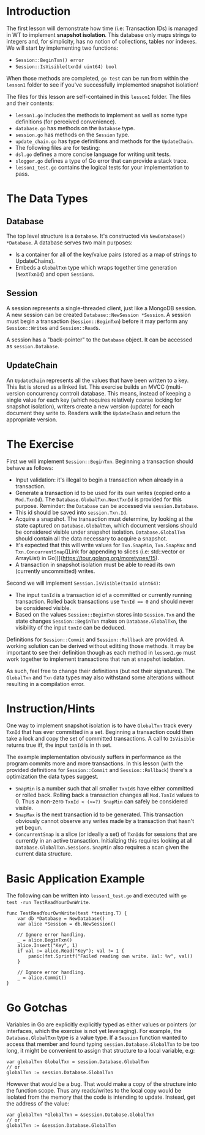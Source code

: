 # Introduction

The first lesson will demonstrate how time (i.e: Transaction IDs) is managed in WT to implement **snapshot isolation**. This database only maps strings to integers and, for simplicity, has no notion of collections, tables nor indexes. We will start by implementing two functions:

* `Session::BeginTxn() error`
* `Session::IsVisible(txnId uint64) bool`

When those methods are completed, `go test` can be run from within the `lesson1` folder to see if you've successfully implemented snapshot isolation!

The files for this lesson are self-contained in this `lesson1` folder. The files and their contents:

* `lesson1.go` includes the methods to implement as well as some type definitions (for perceived convenience).
* `database.go` has methods on the `Database` type.
* `session.go` has methods on the `Session` type.
* `update_chain.go` has type definitions and methods for the `UpdateChain`.
* The following files are for testing:
 * `dsl.go` defines a more concise language for writing unit tests.
 * `slogger.go` defines a type of Go error that can provide a stack trace.
 * `lesson1_test.go` contains the logical tests for your implementation to pass.

# The Data Types
## Database
The top level structure is a `Database`. It's constructed via `NewDatabase() *Database`. A database serves two main purposes:

* Is a container for all of the key/value pairs (stored as a map of strings to UpdateChains).
* Embeds a `GlobalTxn` type which wraps together time generation (`NextTxnId`) and open `Session`s.

## Session
A session represents a single-threaded client, just like a MongoDB session. A new session can be created `Database::NewSession *Session`. A session must begin a transaction (`Session::BeginTxn`) before it may perform any `Session::Write`s and `Session::Read`s.

A session has a "back-pointer" to the `Database` object. It can be accessed as `session.Database`.

## UpdateChain
An `UpdateChain` represents all the values that have been written to a key. This list is stored as a linked list. This exercise builds an MVCC (multi-version concurrency control) database. This means, instead of keeping a single value for each key (which requires relatively coarse locking for snapshot isolation), writers create a new version (update) for each document they write to. Readers walk the `UpdateChain` and return the appropriate version.

# The Exercise
First we will implement `Session::BeginTxn`. Beginning a transaction should behave as follows:

* Input validation: it's illegal to begin a transaction when already in a transaction.
* Generate a transaction id to be used for its own writes (copied onto a `Mod.TxnId`). The `Database.GlobalTxn.NextTxnId` is provided for this purpose. Reminder: the `Database` can be accessed via `session.Database`.
 * This id should be saved into `session.Txn.Id`.
* Acquire a snapshot. The transaction must determine, by looking at the state captured on `Database.GlobalTxn`, which document versions should be considered visible under snapshot isolation. `Database.GlobalTxn` should contain all the data necessary to acquire a snapshot.
 * It's expected that this will write values for `Txn.SnapMin`, `Txn.SnapMax` and `Txn.ConcurrentSnap`([Link for appending to slices (i.e: std::vector or ArrayList) in Go])](https://tour.golang.org/moretypes/15).
 * A transaction in snapshot isolation must be able to read its own (currently uncommitted) writes.

Second we will implement `Session.IsVisible(txnId uint64)`:

* The input `txnId` is a transaction id of a committed or currently running transaction. Rolled back transactions use `TxnId == 0` and should never be considered visible.
* Based on the values `Session::BeginTxn` stores into `Session.Txn` and the state changes `Session::BeginTxn` makes on `Database.GlobalTxn`, the visibility of the input `txnId` can be deduced.

Definitions for `Session::Commit` and `Session::Rollback` are provided. A working solution can be derived without editting those methods. It may be important to see their definition though as each method in `lesson1.go` must work together to implement transactions that run at snapshot isolation.

As such, feel free to change their definitions (but not their signatures). The `GlobalTxn` and `Txn` data types may also withstand some alterations without resulting in a compilation error.

# Instruction/Hints
One way to implement snapshot isolation is to have `GlobalTxn` track every `TxnId` that has ever committed in a set. Beginning a transaction could then take a lock and copy the set of committed transactions. A call to `IsVisible` returns true iff, the input `txnId` is in th set.

The example implementation obviously suffers in performance as the program commits more and more transactions. In this lesson (with the provided definitions for `Session::Commit` and `Session::Rollback`) there's a optimization the data types suggest.

* `SnapMin` is a number such that all smaller `TxnId`s have either committed or rolled back. Rolling back a transaction changes all `Mod.TxnId` values to 0. Thus a non-zero `TxnId < (<=?) SnapMin` can safely be considered visible.
* `SnapMax` is the next transaction id to be generated. This transaction obviously cannot observe any writes made by a transaction that hasn't yet begun.
* `ConcurrentSnap` is a slice (or ideally a set) of `TxnId`s for sessions that are currently in an active transaction. Initializing this requires looking at all `Database.GlobalTxn.Sessions`. `SnapMin` also requires a scan given the current data structure.


# Basic Application Example
The following can be written into `lesson1_test.go` and executed with `go test -run TestReadYourOwnWrite`.
```
func TestReadYourOwnWrite(test *testing.T) {
	var db *Database = NewDatabase()
	var alice *Session = db.NewSession()

	// Ignore error handling.
	_ = alice.BeginTxn()
	alice.Insert("Key", 1)
	if val := alice.Read("Key"); val != 1 {
		panic(fmt.Sprintf("Failed reading own write. Val: %v", val))
	}

	// Ignore error handling.
	_ = alice.Commit()
}
```

# Go Gotchas
Variables in Go are explicitly explicitly typed as either values or pointers (or interfaces, which the exercise is not yet leveraging). For example, the `Database.GlobalTxn` type is a value type. If a `Session` function wanted to access that member and found typing `session.Database.GlobalTxn` to be too long, it might be convenient to assign that structure to a local variable, e.g:
```
var globalTxn GlobalTxn = session.Database.GlobalTxn
// or
globalTxn := session.Database.GlobalTxn
```
However that would be a bug. That would make a copy of the structure into the function scope. Thus any reads/writes to the local copy would be isolated from the memory that the code is intending to update. Instead, get the address of the value:
```
var globalTxn *GlobalTxn = &session.Database.GlobalTxn
// or
globalTxn := &session.Database.GlobalTxn
```
